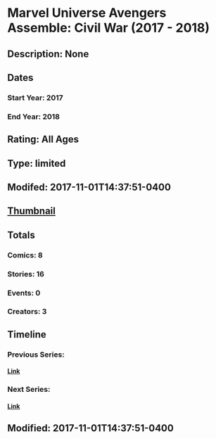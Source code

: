 # Marvel Universe Avengers Assemble: Civil War (2017 - 2018)
## Description: None
## Dates
### Start Year: 2017
### End Year: 2018
## Rating: All Ages
## Type: limited
## Modifed: 2017-11-01T14:37:51-0400
## [Thumbnail](http://i.annihil.us/u/prod/marvel/i/mg/4/80/59fa14776f289.jpg)
## Totals
### Comics: 8
### Stories: 16
### Events: 0
### Creators: 3
## Timeline
### Previous Series: 
#### [Link]()
### Next Series: 
#### [Link]()
## Modified: 2017-11-01T14:37:51-0400